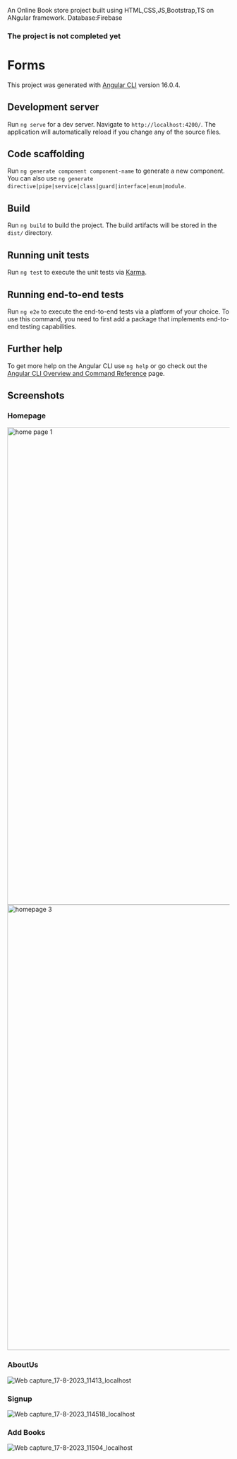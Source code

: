 An Online Book store project built using HTML,CSS,JS,Bootstrap,TS on ANgular framework.
Database:Firebase
### The project is not completed yet

# Forms

This project was generated with [Angular CLI](https://github.com/angular/angular-cli) version 16.0.4.

## Development server

Run `ng serve` for a dev server. Navigate to `http://localhost:4200/`. The application will automatically reload if you change any of the source files.

## Code scaffolding

Run `ng generate component component-name` to generate a new component. You can also use `ng generate directive|pipe|service|class|guard|interface|enum|module`.

## Build

Run `ng build` to build the project. The build artifacts will be stored in the `dist/` directory.

## Running unit tests

Run `ng test` to execute the unit tests via [Karma](https://karma-runner.github.io).

## Running end-to-end tests

Run `ng e2e` to execute the end-to-end tests via a platform of your choice. To use this command, you need to first add a package that implements end-to-end testing capabilities.

## Further help

To get more help on the Angular CLI use `ng help` or go check out the [Angular CLI Overview and Command Reference](https://angular.io/cli) page.

## Screenshots
### Homepage
<img width="1079" alt="home page 1" src="https://github.com/prashantXK/Book-store/assets/142013013/90d40080-a5ce-4e2d-9588-3efcc92541af">
<img width="1007" alt="homepage 3" src="https://github.com/prashantXK/Book-store/assets/142013013/a5e009a2-651c-44bc-b242-ff7239158a88">

### AboutUs
![Web capture_17-8-2023_11413_localhost](https://github.com/prashantXK/Book-store/assets/142013013/c24b6314-77c5-4b08-9231-7852872a7063)
### Signup
![Web capture_17-8-2023_114518_localhost](https://github.com/prashantXK/Book-store/assets/142013013/00e445a7-997a-4a55-8cef-2f53ccc540e9)
### Add Books
![Web capture_17-8-2023_11504_localhost](https://github.com/prashantXK/Book-store/assets/142013013/c255f89d-f036-48fc-a419-64be350bbf35)


